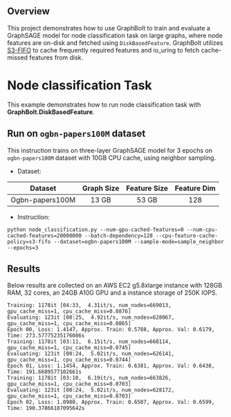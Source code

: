 ## Overview

This project demonstrates how to use GraphBolt to train and evaluate a GraphSAGE model for node classification task on large graphs, where node features are on-disk and fetched using `DiskBasedFeature`. GraphBolt utilizes [S3-FIFO](https://s3fifo.com) to cache frequently required features and io_uring to fetch cache-missed features from disk.

# Node classification Task

This example demonstrates how to run node classification task with **GraphBolt.DiskBasedFeature**.

## Run on `ogbn-papers100M` dataset

This instruction trains on three-layer GraphSAGE model for 3 epochs on `ogbn-papers100M` dataset with 10GB CPU cache, using neighbor sampling.

* Dataset:

|     Dataset     | Graph Size | Feature Size | Feature Dim |
| :-------------: | :--------: | :----------: | :---------: |
| Ogbn-papers100M |   13 GB   |    53 GB    |     128     |

* Instruction:

```
python node_classification.py --num-gpu-cached-features=0 --num-cpu-cached-features=20000000 --batch-dependency=128 --cpu-feature-cache-policy=s3-fifo --dataset=ogbn-papers100M --sample-mode=sample_neighbor --epochs=3
```

## Results

Below results are collected on an AWS EC2 g5.8xlarge instance with 128GB RAM, 32 cores, an 24GB A10G GPU and a instance storage of 250K IOPS.

```
Training: 1178it [04:33,  4.31it/s, num_nodes=669013, gpu_cache_miss=1, cpu_cache_miss=0.0876]
Evaluating: 123it [00:25,  4.92it/s, num_nodes=628067, gpu_cache_miss=1, cpu_cache_miss=0.0865]
Epoch 00, Loss: 1.4147, Approx. Train: 0.5788, Approx. Val: 0.6179, Time: 273.57775235176086s
Training: 1178it [03:11,  6.15it/s, num_nodes=668114, gpu_cache_miss=1, cpu_cache_miss=0.0745]
Evaluating: 123it [00:24,  5.02it/s, num_nodes=626141, gpu_cache_miss=1, cpu_cache_miss=0.0744]
Epoch 01, Loss: 1.1454, Approx. Train: 0.6381, Approx. Val: 0.6438, Time: 191.6689577102661s
Training: 1178it [03:10,  6.19it/s, num_nodes=663826, gpu_cache_miss=1, cpu_cache_miss=0.0703]
Evaluating: 123it [00:24,  5.02it/s, num_nodes=628172, gpu_cache_miss=1, cpu_cache_miss=0.0703]
Epoch 02, Loss: 1.0980, Approx. Train: 0.6507, Approx. Val: 0.6599, Time: 190.37866187095642s
```
